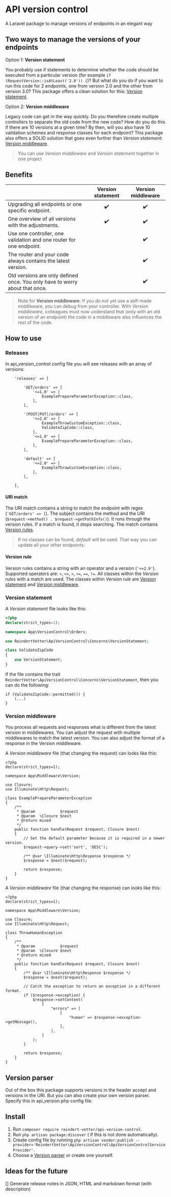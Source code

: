 # API version control
A Laravel package to manage versions of endpoints in an elegant way

## Two ways to manage the versions of your endpoints
Option 1: **Version statement**

You probably use if statements to determine whether the code should be executed from a particular version (for example `if (RequestVersion::isAtLeast('2.0')) {`)? But what do you do if you want to run this code for 2 endpoints, one from version 2.0 and the other from version 3.0? This package offers a clean solution for this: [Version statement](version-statement).

Option 2: **Version middleware**

 Legacy code can get in the way quickly. Do you therefore create multiple controllers to separate the old code from the new code? How do you do this if there are 10 versions at a given time? By then, will you also have 10 validation schemes and response classes for each endpoint? This package also offers a SOLID solution that goes even further than *Version statement*: [Version middleware](version-middleware).
> You can use *Version middleware* and *Version statement* together in one project

## Benefits

|    | Version statement   |      Version middleware      |
|----|:----------:|:-------------:|
| Upgrading all endpoints or one specific endpoint. | ✔️ | ✔️ |
| One overview of all versions with the adjustments. | ✔️ | ✔️ |
| Use one controller, one validation and one router for one endpoint. |  | ✔️ |
| The router and your code always contains the latest version. | | ✔️ |
| Old versions are only defined once. You only have to worry about that once. | | ✔️ |
> Note for **Version middleware**: If you do not yet use a self-made middleware, you can debug from your controller. With *Version middleware*, colleagues must now understand that (only with an old version of an endpoint) the code in a middleware also influences the rest of the code.

## How to use
### Releases
In api_version_control config file you will see releases with an array of versions:
```
    'releases' => [

        'GET/orders' => [
            '<=1.0' => [
                ExamplePrepareParameterException::class,
            ],
        ],

        '(POST|PUT)/orders' => [
            '<=2.0' => [
                ExampleThrowCustomException::class,
                ValidateZipCode::class,
            ],
            '<=1.0' => [
                ExamplePrepareParameterException::class,
            ],
        ],

        'default' => [
            '<=2.0' => [
                ExampleThrowCustomException::class,
            ],
        ],

    ],
```
#### URI match
The URI match contains a string to match the endpoint with regex (`'GET/orders' => [`). The subject contains the method and the URI (`$request->method() . $request->getPathInfo()`). It runs through the version rules. If a match is found, it stops searching.  The match contains [Version rules](version_rules).
> If no classes can be found, *default* will be used. That way you can update all your other endpoints.

#### Version rule
Version rules contains a string with an operator and a version (`'<=2.0'`). Supported operators are: `<`, `<=`, `>`, `>=`, `==`, `!=`. All classes within the *Version rules* with a match are used. The classes within *Version rule* are [Version statement](version-statement) and [Version middleware](version-middleware).

### Version statement
A *Version statement* file looks like this:
```php
<?php
declare(strict_types=1);

namespace App\VersionControl\Orders;

use ReindertVetter\ApiVersionControl\Concerns\VersionStatement;

class ValidateZipCode
{
    use VersionStatement;
}
```
If the file contains the trait `ReindertVetter\ApiVersionControl\Concerns\VersionStatement`, then you can do the following:
```
if (ValidateZipCode::permitted()) {
    (...)
}
```

### Version middleware
You process all requests and responses what is different from the latest version in middlewares. You can adjust the request with multiple middlewares to match the latest version. You can also adjust the format of a response in the Version middleware.

A *Version middleware* file (that changing the request) can looks like this:
```
<?php
declare(strict_types=1);

namespace App\Middleware\Version;

use Closure;
use Illuminate\Http\Request;

class ExamplePrepareParameterException
{
    /**
     * @param           $request
     * @param  \Closure $next
     * @return mixed
     */
    public function handle(Request $request, Closure $next)
    {
        // Set the default parameter because it is required in a newer version.
        $request->query->set('sort', 'DESC');

        /** @var \Illuminate\Http\Response $response */
        $response = $next($request);

        return $response;
    }
}
```

A *Version middleware* file (that changing the response) can looks like this:
```
<?php
declare(strict_types=1);

namespace App\Middleware\Version;

use Closure;
use Illuminate\Http\Request;

class ThrowHumanException
{
    /**
     * @param           $request
     * @param  \Closure $next
     * @return mixed
     */
    public function handle(Request $request, Closure $next)
    {
        /** @var \Illuminate\Http\Response $response */
        $response = $next($request);

        // Catch the exception to return an exception in a different format.
        if ($response->exception) {
            $response->setContent(
                [
                    "errors" => [
                        [
                            "human" => $response->exception->getMessage(),
                        ],
                    ],
                ]
            );
        }

        return $response;
    }
}
```

## Version parser
Out of the box this package supports versions in the header accept and versions in the URI. But you can also create your own version parser. Specify this in api_version.php config file.

## Install
1. Run `composer require reindert-vetter/api-version-control`.
1. Run `php artisan package:discover` ( if this is not done automatically).
1. Create config file by running `php artisan vendor:publish --provider='ReindertVetter\ApiVersionControl\ApiVersionControlServiceProvider'`.
1. Choose a [Version parser](version-parser) or create one yourself.

## Ideas for the future
[] Generate release notes in JSON, HTML and markdown format (with description)
